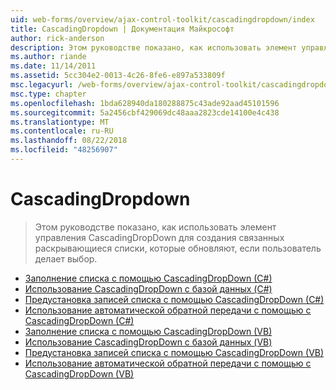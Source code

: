 ```yaml
---
uid: web-forms/overview/ajax-control-toolkit/cascadingdropdown/index
title: CascadingDropdown | Документация Майкрософт
author: rick-anderson
description: Этом руководстве показано, как использовать элемент управления CascadingDropDown для создания связанных раскрывающиеся списки, которые обновляют, если пользователь делает выбор.
ms.author: riande
ms.date: 11/14/2011
ms.assetid: 5cc304e2-0013-4c26-8fe6-e897a533809f
msc.legacyurl: /web-forms/overview/ajax-control-toolkit/cascadingdropdown
msc.type: chapter
ms.openlocfilehash: 1bda628940da180288875c43ade92aad45101596
ms.sourcegitcommit: 5a2456cbf429069dc48aaa2823cde14100e4c438
ms.translationtype: MT
ms.contentlocale: ru-RU
ms.lasthandoff: 08/22/2018
ms.locfileid: "48256907"
---
```

<a name="cascadingdropdown"></a>CascadingDropdown
====================
> Этом руководстве показано, как использовать элемент управления CascadingDropDown для создания связанных раскрывающиеся списки, которые обновляют, если пользователь делает выбор.


- [Заполнение списка с помощью CascadingDropDown (C#)](filling-a-list-using-cascadingdropdown-cs.md)
- [Использование CascadingDropDown с базой данных (C#)](using-cascadingdropdown-with-a-database-cs.md)
- [Предустановка записей списка с помощью CascadingDropDown (C#)](presetting-list-entries-with-cascadingdropdown-cs.md)
- [Использование автоматической обратной передачи с помощью с CascadingDropDown (C#)](using-auto-postback-with-cascadingdropdown-cs.md)
- [Заполнение списка с помощью CascadingDropDown (VB)](filling-a-list-using-cascadingdropdown-vb.md)
- [Использование CascadingDropDown с базой данных (VB)](using-cascadingdropdown-with-a-database-vb.md)
- [Предустановка записей списка с помощью CascadingDropDown (VB)](presetting-list-entries-with-cascadingdropdown-vb.md)
- [Использование автоматической обратной передачи с помощью с CascadingDropDown (VB)](using-auto-postback-with-cascadingdropdown-vb.md)

